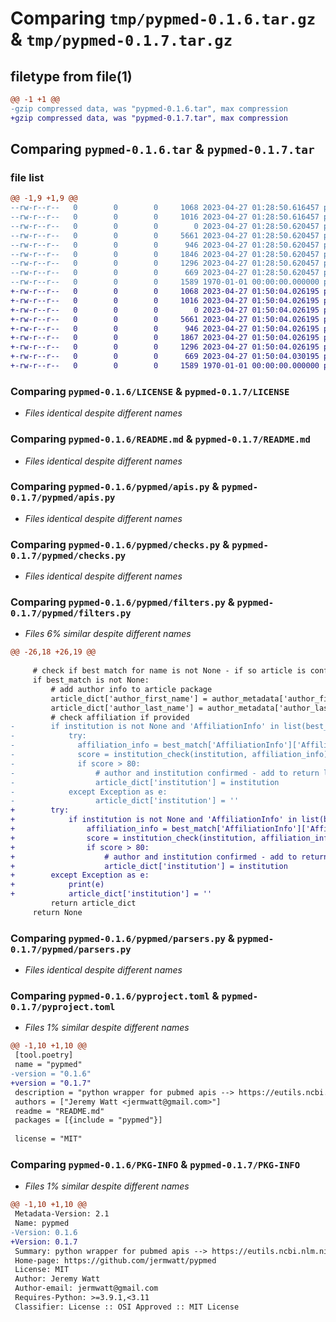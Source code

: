 # Comparing `tmp/pypmed-0.1.6.tar.gz` & `tmp/pypmed-0.1.7.tar.gz`

## filetype from file(1)

```diff
@@ -1 +1 @@
-gzip compressed data, was "pypmed-0.1.6.tar", max compression
+gzip compressed data, was "pypmed-0.1.7.tar", max compression
```

## Comparing `pypmed-0.1.6.tar` & `pypmed-0.1.7.tar`

### file list

```diff
@@ -1,9 +1,9 @@
--rw-r--r--   0        0        0     1068 2023-04-27 01:28:50.616457 pypmed-0.1.6/LICENSE
--rw-r--r--   0        0        0     1016 2023-04-27 01:28:50.616457 pypmed-0.1.6/README.md
--rw-r--r--   0        0        0        0 2023-04-27 01:28:50.620457 pypmed-0.1.6/pypmed/__init__.py
--rw-r--r--   0        0        0     5661 2023-04-27 01:28:50.620457 pypmed-0.1.6/pypmed/apis.py
--rw-r--r--   0        0        0      946 2023-04-27 01:28:50.620457 pypmed-0.1.6/pypmed/checks.py
--rw-r--r--   0        0        0     1846 2023-04-27 01:28:50.620457 pypmed-0.1.6/pypmed/filters.py
--rw-r--r--   0        0        0     1296 2023-04-27 01:28:50.620457 pypmed-0.1.6/pypmed/parsers.py
--rw-r--r--   0        0        0      669 2023-04-27 01:28:50.620457 pypmed-0.1.6/pyproject.toml
--rw-r--r--   0        0        0     1589 1970-01-01 00:00:00.000000 pypmed-0.1.6/PKG-INFO
+-rw-r--r--   0        0        0     1068 2023-04-27 01:50:04.026195 pypmed-0.1.7/LICENSE
+-rw-r--r--   0        0        0     1016 2023-04-27 01:50:04.026195 pypmed-0.1.7/README.md
+-rw-r--r--   0        0        0        0 2023-04-27 01:50:04.026195 pypmed-0.1.7/pypmed/__init__.py
+-rw-r--r--   0        0        0     5661 2023-04-27 01:50:04.026195 pypmed-0.1.7/pypmed/apis.py
+-rw-r--r--   0        0        0      946 2023-04-27 01:50:04.026195 pypmed-0.1.7/pypmed/checks.py
+-rw-r--r--   0        0        0     1867 2023-04-27 01:50:04.026195 pypmed-0.1.7/pypmed/filters.py
+-rw-r--r--   0        0        0     1296 2023-04-27 01:50:04.026195 pypmed-0.1.7/pypmed/parsers.py
+-rw-r--r--   0        0        0      669 2023-04-27 01:50:04.030195 pypmed-0.1.7/pyproject.toml
+-rw-r--r--   0        0        0     1589 1970-01-01 00:00:00.000000 pypmed-0.1.7/PKG-INFO
```

### Comparing `pypmed-0.1.6/LICENSE` & `pypmed-0.1.7/LICENSE`

 * *Files identical despite different names*

### Comparing `pypmed-0.1.6/README.md` & `pypmed-0.1.7/README.md`

 * *Files identical despite different names*

### Comparing `pypmed-0.1.6/pypmed/apis.py` & `pypmed-0.1.7/pypmed/apis.py`

 * *Files identical despite different names*

### Comparing `pypmed-0.1.6/pypmed/checks.py` & `pypmed-0.1.7/pypmed/checks.py`

 * *Files identical despite different names*

### Comparing `pypmed-0.1.6/pypmed/filters.py` & `pypmed-0.1.7/pypmed/filters.py`

 * *Files 6% similar despite different names*

```diff
@@ -26,18 +26,19 @@
 
     # check if best match for name is not None - if so article is confirmed for author
     if best_match is not None:
         # add author info to article package
         article_dict['author_first_name'] = author_metadata['author_first_name']
         article_dict['author_last_name'] = author_metadata['author_last_name']
         # check affiliation if provided
-        if institution is not None and 'AffiliationInfo' in list(best_match.keys()):
-            try:
-              affiliation_info = best_match['AffiliationInfo']['Affiliation']
-              score = institution_check(institution, affiliation_info)
-              if score > 80:
-                  # author and institution confirmed - add to return list
-                  article_dict['institution'] = institution
-            except Exception as e:
-                  article_dict['institution'] = ''
+        try:
+            if institution is not None and 'AffiliationInfo' in list(best_match.keys()):
+                affiliation_info = best_match['AffiliationInfo']['Affiliation']
+                score = institution_check(institution, affiliation_info)
+                if score > 80:
+                    # author and institution confirmed - add to return list
+                    article_dict['institution'] = institution
+        except Exception as e:
+            print(e)
+            article_dict['institution'] = ''
         return article_dict
     return None
```

### Comparing `pypmed-0.1.6/pypmed/parsers.py` & `pypmed-0.1.7/pypmed/parsers.py`

 * *Files identical despite different names*

### Comparing `pypmed-0.1.6/pyproject.toml` & `pypmed-0.1.7/pyproject.toml`

 * *Files 1% similar despite different names*

```diff
@@ -1,10 +1,10 @@
 [tool.poetry]
 name = "pypmed"
-version = "0.1.6"
+version = "0.1.7"
 description = "python wrapper for pubmed apis --> https://eutils.ncbi.nlm.nih.gov/entrez/eutils/esearch.fcgi/"
 authors = ["Jeremy Watt <jermwatt@gmail.com>"]
 readme = "README.md"
 packages = [{include = "pypmed"}]
 
 license = "MIT"
```

### Comparing `pypmed-0.1.6/PKG-INFO` & `pypmed-0.1.7/PKG-INFO`

 * *Files 1% similar despite different names*

```diff
@@ -1,10 +1,10 @@
 Metadata-Version: 2.1
 Name: pypmed
-Version: 0.1.6
+Version: 0.1.7
 Summary: python wrapper for pubmed apis --> https://eutils.ncbi.nlm.nih.gov/entrez/eutils/esearch.fcgi/
 Home-page: https://github.com/jermwatt/pypmed
 License: MIT
 Author: Jeremy Watt
 Author-email: jermwatt@gmail.com
 Requires-Python: >=3.9.1,<3.11
 Classifier: License :: OSI Approved :: MIT License
```

